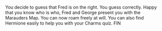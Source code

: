 You decide to guess that Fred is on the right. You guess correctly. Happy that you know who is who, Fred and George present you with the Marauders Map. You can now roam freely at will. You can also find Hermione easily to help you with your Charms quiz. FIN
